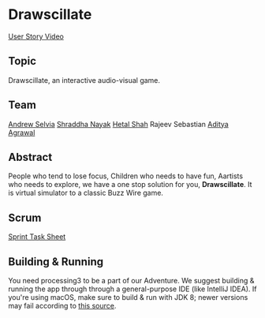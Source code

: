 # Drawscillate

[User Story Video](https://vimeo.com/373553649)

## Topic

Drawscillate, an interactive audio-visual game.

## Team 

[Andrew Selvia](https://github.com/AndrewSelvia)
[Shraddha Nayak](https://github.com/shraddhanayak07)
[Hetal Shah](https://github.com/ihetal)
Rajeev Sebastian
[Aditya Agrawal](https://github.com/agrawaladit)

## Abstract

People who tend to lose focus, Children who needs to have fun, Aartists who needs to explore, we have a one stop solution for you, **Drawscillate**. It is virtual simulator to a classic Buzz Wire game.


## Scrum

[Sprint Task Sheet](https://docs.google.com/spreadsheets/d/1EVMsOQ3g3JuIVDFdPkGSJBxW_JH25RkZzY6yD2SRak4)

## Building & Running

You need processing3 to be a part of our Adventure. We suggest building & running the app through through a general-purpose IDE (like IntelliJ IDEA). If you're using macOS, make sure to build & run with JDK 8; newer versions may fail according to [this source](https://discourse.processing.org/t/keep-getting-noclassdeffounderror-errors-on-mac/11727).
